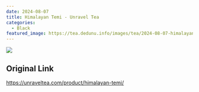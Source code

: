 ```yaml
---
date: 2024-08-07
title: Himalayan Temi - Unravel Tea
categories:
  - Black
featured_image: https://tea.dedunu.info/images/tea/2024-08-07-himalayan-temi-1.jpeg
---
```


![](https://tea.dedunu.info/images/tea/2024-08-07-himalayan-temi-2.jpeg)

## Original Link

<https://unraveltea.com/product/himalayan-temi/>
